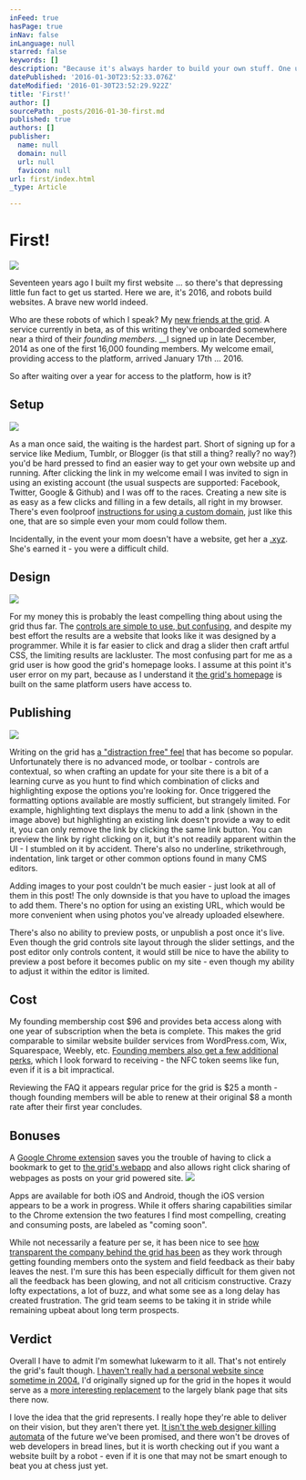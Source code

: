 ```yaml
---
inFeed: true
hasPage: true
inNav: false
inLanguage: null
starred: false
keywords: []
description: "Because it's always harder to build your own stuff. One user's review of using the grid."
datePublished: '2016-01-30T23:52:33.076Z'
dateModified: '2016-01-30T23:52:29.922Z'
title: 'First!'
author: []
sourcePath: _posts/2016-01-30-first.md
published: true
authors: []
publisher:
  name: null
  domain: null
  url: null
  favicon: null
url: first/index.html
_type: Article

---
```

# First!
![](https://the-grid-user-content.s3-us-west-2.amazonaws.com/3f5d5126-94d9-42ba-909d-4ff1baa1d233.jpg)

Seventeen years ago I built my first website ... so there's that depressing little fun fact to get us started. Here we are, it's 2016, and robots build websites. A brave new world indeed.

Who are these robots of which I speak? My [new friends at the grid][0]. A service currently in beta, as of this writing they've onboarded somewhere near a third of their _founding members_. __I signed up in late December, 2014 as one of the first 16,000 founding members. My welcome email, providing access to the platform, arrived January 17th ... 2016\.

So after waiting over a year for access to the platform, how is it?

## Setup
![](https://the-grid-user-content.s3-us-west-2.amazonaws.com/94a01368-b3f6-4861-aaf9-3a14cc97a095.png)

As a man once said, the waiting is the hardest part. Short of signing up for a service like Medium, Tumblr, or Blogger (is that still a thing? really? no way?) you'd be hard pressed to find an easier way to get your own website up and running. After clicking the link in my welcome email I was invited to sign in using an existing account (the usual suspects are supported: Facebook, Twitter, Google & Github) and I was off to the races. Creating a new site is as easy as a few clicks and filling in a few details, all right in my browser. There's even foolproof [instructions for using a custom domain][1], just like this one, that are so simple even your mom could follow them. 

Incidentally, in the event your mom doesn't have a website, get her a [.xyz][2]. She's earned it - you were a difficult child.

## Design
![](https://the-grid-user-content.s3-us-west-2.amazonaws.com/da3ad343-6b10-47b7-8a49-00eef5c98e03.png)

For my money this is probably the least compelling thing about using the grid thus far. The [controls are simple to use, but confusing][3], and despite my best effort the results are a website that looks like it was designed by a programmer. While it is far easier to click and drag a slider then craft artful CSS, the limiting results are lackluster. The most confusing part for me as a grid user is how good the grid's homepage looks. I assume at this point it's user error on my part, because as I understand it [the grid's homepage][0] is built on the same platform users have access to.

## Publishing
![](https://the-grid-user-content.s3-us-west-2.amazonaws.com/a84151a6-b531-4e02-b3c0-d6f89997a0b4.png)

Writing on the grid has [a "distraction free" feel][4] that has become so popular. Unfortunately there is no advanced mode, or toolbar - controls are contextual, so when crafting an update for your site there is a bit of a learning curve as you hunt to find which combination of clicks and highlighting expose the options you're looking for. Once triggered the formatting options available are mostly sufficient, but strangely limited. For example, highlighting text displays the menu to add a link (shown in the image above) but highlighting an existing link doesn't provide a way to edit it, you can only remove the link by clicking the same link button. You can preview the link by right clicking on it, but it's not readily apparent within the UI - I stumbled on it by accident. There's also no underline, strikethrough, indentation, link target or other common options found in many CMS editors.

Adding images to your post couldn't be much easier - just look at all of them in this post! The only downside is that you have to upload the images to add them. There's no option for using an existing URL, which would be more convenient when using photos you've already uploaded elsewhere.

There's also no ability to preview posts, or unpublish a post once it's live. Even though the grid controls site layout through the slider settings, and the post editor only controls content, it would still be nice to have the ability to preview a post before it becomes public on my site - even though my ability to adjust it within the editor is limited.

## Cost

My founding membership cost $96 and provides beta access along with one year of subscription when the beta is complete. This makes the grid comparable to similar website builder services from WordPress.com, Wix, Squarespace, Weebly, etc. [Founding members also get a few additional perks][5], which I look forward to receiving - the NFC token seems like fun, even if it is a bit impractical.

Reviewing the FAQ it appears regular price for the grid is $25 a month - though founding members will be able to renew at their original $8 a month rate after their first year concludes.

## Bonuses

A [Google Chrome extension][6] saves you the trouble of having to click a bookmark to get to [the grid's webapp][7] and also allows right click sharing of webpages as posts on your grid powered site.
![](https://the-grid-user-content.s3-us-west-2.amazonaws.com/d41aa3b6-7563-41a2-986b-51aabb9b7b15.PNG)

Apps are available for both iOS and Android, though the iOS version appears to be a work in progress. While it offers sharing capabilities similar to the Chrome extension the two features I find most compelling, creating and consuming posts, are labeled as "coming soon".

While not necessarily a feature per se, it has been nice to see [how transparent the company behind the grid has been][8] as they work through getting founding members onto the system and field feedback as their baby leaves the nest. I'm sure this has been especially difficult for them given not all the feedback has been glowing, and not all criticism constructive. Crazy lofty expectations, a lot of buzz, and what some see as a long delay has created frustration. The grid team seems to be taking it in stride while remaining upbeat about long term prospects.

## Verdict

Overall I have to admit I'm somewhat lukewarm to it all. That's not entirely the grid's fault though. [I haven't really had a personal website since sometime in 2004\.][9] I'd originally signed up for the grid in the hopes it would serve as a [more interesting replacement][10] to the largely blank page that sits there now.

I love the idea that the grid represents. I really hope they're able to deliver on their vision, but they aren't there yet. [It isn't the web designer killing automata][11] of the future we've been promised, and there won't be droves of web developers in bread lines, but it is worth checking out if you want a website built by a robot - even if it is one that may not be smart enough to beat you at chess just yet.

[0]: https://thegrid.io/
[1]: http://help.thegrid.io/article/58-custom-domain
[2]: http://www.hooli.xyz/
[3]: http://gridtalk.info/thread/33/rhythmic-contrast
[4]: http://fieldguide.gizmodo.com/9-minimal-word-processor-apps-for-distraction-free-writ-1730016034
[5]: https://thegrid.io/faq/
[6]: http://mandrillapp.com/track/click/30128911/chrome.google.com?p=eyJzIjoicXBsR1R3WVNDc2tZelhmaTVtdG5jNGdYd1BNIiwidiI6MSwicCI6IntcInVcIjozMDEyODkxMSxcInZcIjoxLFwidXJsXCI6XCJodHRwczpcXFwvXFxcL2Nocm9tZS5nb29nbGUuY29tXFxcL3dlYnN0b3JlXFxcL2RldGFpbFxcXC90aGUtZ3JpZFxcXC9wcHBqa2ZlanBiY29wa2lpbm5pY2hsb2FhamRwcG1sb1wiLFwiaWRcIjpcImY5NmMwM2JkNGJjMjRiZTNhMDQ5NGQ1MjE3MDIxODBhXCIsXCJ1cmxfaWRzXCI6W1wiZGFiMGIzNzRmYTkzMjQyMTM3Mjk3ZmFjNzk2NDZlN2UxNWFkMzMyMVwiXX0ifQ
[7]: https://app.thegrid.io/
[8]: https://twitter.com/thegrid/status/692883150242914304?lang=en
[9]: https://web.archive.org/web/20041217220127/http://christopherl.com/
[10]: http://christopherl.com/
[11]: http://www.fastcompany.com/3037187/the-grid-is-building-the-website-of-the-future-it-designs-itself